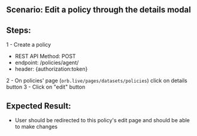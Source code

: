 ## Scenario: Edit a policy through the details modal 
## Steps:
1 - Create a policy

- REST API Method: POST
- endpoint: /policies/agent/
- header: {authorization:token}

2 - On policies' page (`orb.live/pages/datasets/policies`) click on details button
3 - Click on "edit" button

## Expected Result:
- User should be redirected to this policy's edit page and should be able to make changes